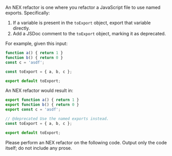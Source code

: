An NEX refactor is one where you refactor a JavaScript file to use named exports. Specifically:

1. If a variable is present in the `toExport` object, export that variable directly. 
2. Add a JSDoc comment to the `toExport` object, marking it as deprecated.

For example, given this input:

```jsx
function a() { return 1 }
function b() { return 0 }
const c = 'asdf';

const toExport = { a, b, c };

export default toExport;
```

An NEX refactor would result in:

```jsx
export function a() { return 1 }
export function b() { return 0 }
export const c = 'asdf';

// @deprecated Use the named exports instead.
const toExport = { a, b, c };

export default toExport;
```

Please perform an NEX refactor on the following code. Output only the code itself; do not include any prose.
